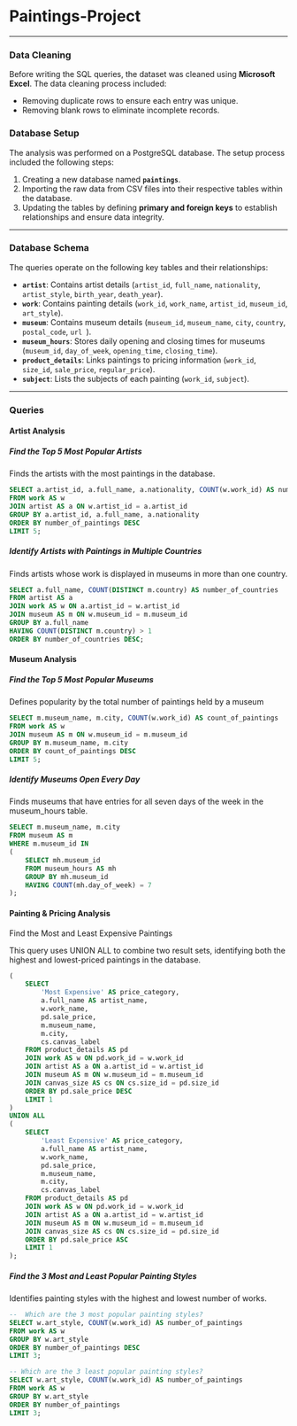 # Paintings-Project

***
### Data Cleaning

Before writing the SQL queries, the dataset was cleaned using **Microsoft Excel**. The data cleaning process included:

* Removing duplicate rows to ensure each entry was unique.
* Removing blank rows to eliminate incomplete records.

### Database Setup

The analysis was performed on a PostgreSQL database. The setup process included the following steps:

1.  Creating a new database named **`paintings`**.
2.  Importing the raw data from CSV files into their respective tables within the database.
3.  Updating the tables by defining **primary and foreign keys** to establish relationships and ensure data integrity.

***

### Database Schema

The queries operate on the following key tables and their relationships:

* **`artist`**: Contains artist details (`artist_id`, `full_name`, `nationality`, `artist_style`, `birth_year`, `death_year`).
* **`work`**: Contains painting details (`work_id`, `work_name`, `artist_id`, `museum_id`, `art_style`).
* **`museum`**: Contains museum details (`museum_id`, `museum_name`, `city`, `country`, `postal_code`, `url `).
* **`museum_hours`**: Stores daily opening and closing times for museums (`museum_id`, `day_of_week`, `opening_time`, `closing_time`).
* **`product_details`**: Links paintings to pricing information (`work_id`, `size_id`, `sale_price`, `regular_price`).
* **`subject`**: Lists the subjects of each painting (`work_id`, `subject`).

***

### Queries

#### Artist Analysis

##### Find the Top 5 Most Popular Artists

Finds the artists with the most paintings in the database.

```sql
SELECT a.artist_id, a.full_name, a.nationality, COUNT(w.work_id) AS number_of_paintings
FROM work AS w
JOIN artist AS a ON w.artist_id = a.artist_id
GROUP BY a.artist_id, a.full_name, a.nationality
ORDER BY number_of_paintings DESC
LIMIT 5;
```

##### Identify Artists with Paintings in Multiple Countries

Finds artists whose work is displayed in museums in more than one country.

``` sql
SELECT a.full_name, COUNT(DISTINCT m.country) AS number_of_countries
FROM artist AS a
JOIN work AS w ON a.artist_id = w.artist_id
JOIN museum AS m ON w.museum_id = m.museum_id
GROUP BY a.full_name
HAVING COUNT(DISTINCT m.country) > 1
ORDER BY number_of_countries DESC;
```

#### Museum Analysis

##### Find the Top 5 Most Popular Museums

Defines popularity by the total number of paintings held by a museum

``` sql
SELECT m.museum_name, m.city, COUNT(w.work_id) AS count_of_paintings
FROM work AS w
JOIN museum AS m ON w.museum_id = m.museum_id
GROUP BY m.museum_name, m.city
ORDER BY count_of_paintings DESC
LIMIT 5;
```

##### Identify Museums Open Every Day

Finds museums that have entries for all seven days of the week in the museum_hours table.

```sql
SELECT m.museum_name, m.city
FROM museum AS m
WHERE m.museum_id IN
( 
    SELECT mh.museum_id
    FROM museum_hours AS mh
    GROUP BY mh.museum_id
    HAVING COUNT(mh.day_of_week) = 7
);
```

#### Painting & Pricing Analysis

Find the Most and Least Expensive Paintings

This query uses UNION ALL to combine two result sets, identifying both the highest and lowest-priced paintings in the database.

``` sql
(
    SELECT
        'Most Expensive' AS price_category,
        a.full_name AS artist_name,
        w.work_name,
        pd.sale_price,
        m.museum_name,
        m.city,
        cs.canvas_label
    FROM product_details AS pd
    JOIN work AS w ON pd.work_id = w.work_id
    JOIN artist AS a ON a.artist_id = w.artist_id
    JOIN museum AS m ON w.museum_id = m.museum_id
    JOIN canvas_size AS cs ON cs.size_id = pd.size_id
    ORDER BY pd.sale_price DESC
    LIMIT 1
)
UNION ALL
(
    SELECT
        'Least Expensive' AS price_category,
        a.full_name AS artist_name,
        w.work_name,
        pd.sale_price,
        m.museum_name,
        m.city,
        cs.canvas_label
    FROM product_details AS pd
    JOIN work AS w ON pd.work_id = w.work_id
    JOIN artist AS a ON a.artist_id = w.artist_id
    JOIN museum AS m ON w.museum_id = m.museum_id
    JOIN canvas_size AS cs ON cs.size_id = pd.size_id
    ORDER BY pd.sale_price ASC
    LIMIT 1
);
```

##### Find the 3 Most and Least Popular Painting Styles

Identifies painting styles with the highest and lowest number of works.

``` sql
--  Which are the 3 most popular painting styles?
SELECT w.art_style, COUNT(w.work_id) AS number_of_paintings
FROM work AS w
GROUP BY w.art_style
ORDER BY number_of_paintings DESC
LIMIT 3;

-- Which are the 3 least popular painting styles?
SELECT w.art_style, COUNT(w.work_id) AS number_of_paintings
FROM work AS w
GROUP BY w.art_style
ORDER BY number_of_paintings
LIMIT 3;
```
